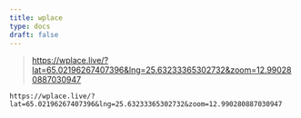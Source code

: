 ```yaml
---
title: wplace
type: docs
draft: false
---
```


> https://wplace.live/?lat=65.02196267407396&lng=25.63233365302732&zoom=12.990280887030947

```plaintext {filename="Copy to clipboard"}
https://wplace.live/?lat=65.02196267407396&lng=25.63233365302732&zoom=12.990280887030947
```
